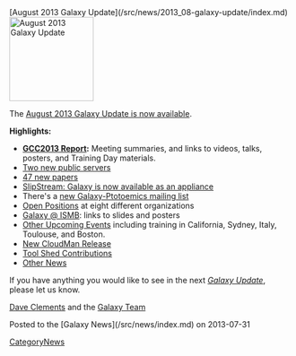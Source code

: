 <div class='newsItemHeader'>[August 2013 Galaxy Update](/src/news/2013_08-galaxy-update/index.md)</div>

<div class='right'><a href='/src/galaxy-updates/2013_08/index.md'><img src="/src/images/logos/GalaxyUpdate200.png" alt="August 2013 Galaxy Update" width=150 /></a></div>

The [August 2013 Galaxy Update is now available](/src/galaxy-updates/2013_08/index.md). 

**Highlights:**
* **[GCC2013 Report](/src/galaxy-updates/2013_08/index.md#gcc2013-report):** Meeting summaries, and links to videos, talks, posters, and Training Day materials.
* [Two new public servers](/src/galaxy-updates/2013_08/index.md#new-public-servers)
* [47 new papers](/src/galaxy-updates/2013_08/index.md#new-papers)
* [SlipStream: Galaxy is now available as an appliance](/src/galaxy-updates/2013_08/index.md#slipstream-appliance-galaxy-edition-announced)
* There's a [new Galaxy-Ptotoemics mailing list](/src/galaxy-updates/2013_08/index.md#new-galaxy-proteomics-mailing-list)
* [Open Positions](/src/galaxy-updates/2013_08/index.md#whos-hiring) at eight different organizations
* [Galaxy @ ISMB](/src/galaxy-updates/2013_08/index.md#ismb--eccb--bosc--ms-sig-2013): links to slides and posters
* [Other Upcoming Events](/src/galaxy-updates/2013_08/index.md#other-upcoming-events) including training in California, Sydney, Italy, Toulouse, and Boston.
* [New CloudMan Release](/src/galaxy-updates/2013_08/index.md#cloudman-release)
* [Tool Shed Contributions](/src/galaxy-updates/2013_08/index.md#tool-shed-contributions)
* [Other News](/src/galaxy-updates/2013_08/index.md#other-news)

If you have anything you would like to see in the next *[Galaxy Update](/src/galaxy-updates/index.md)*, please let us know.

[Dave Clements](/src/dave-clements/index.md) and the [Galaxy Team](/src/galaxy-team/index.md)

<div class='newsItemFooter'>Posted to the [Galaxy News](/src/news/index.md) on 2013-07-31 </div>

[CategoryNews](/src/category-news/index.md)
